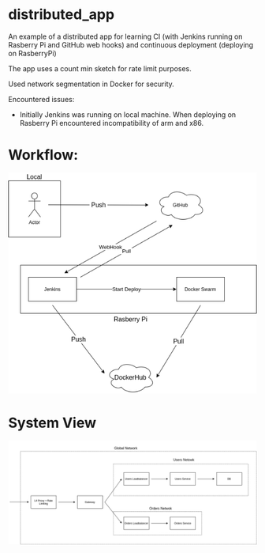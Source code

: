 # distributed_app
An example of a distributed app for learning CI (with Jenkins running on Rasberry Pi and GitHub web hooks) and continuous deployment  (deploying on RasberryPi)

The app uses a count min sketch for rate limit purposes.

Used network segmentation in Docker for security.

Encountered issues:

* Initially Jenkins was running on local machine. When deploying on Rasberry Pi encountered incompatibility of arm and x86.

# Workflow:

<img src="https://raw.githubusercontent.com/dgaponcic/distributed_app/master/workflow.png?raw=true" />


# System View

<img src="https://raw.githubusercontent.com/dgaponcic/distributed_app/master/system_view.png?raw=true" />
